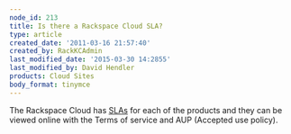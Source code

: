 ```yaml
---
node_id: 213
title: Is there a Rackspace Cloud SLA?
type: article
created_date: '2011-03-16 21:57:40'
created_by: RackKCAdmin
last_modified_date: '2015-03-30 14:2855'
last_modified_by: David Hendler
products: Cloud Sites
body_format: tinymce
---
```


The Rackspace Cloud has
[SLAs](http://www.rackspace.com/information/legal/cloud/sla "http://www.rackspacecloud.com/legal")
for each of the products and they can be viewed online with the Terms of
service and AUP (Accepted use policy).

